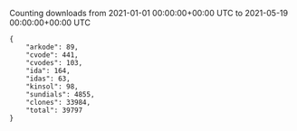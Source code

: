 
Counting downloads from 2021-01-01 00:00:00+00:00 UTC to 2021-05-19 00:00:00+00:00 UTC

```
{
    "arkode": 89,
    "cvode": 441,
    "cvodes": 103,
    "ida": 164,
    "idas": 63,
    "kinsol": 98,
    "sundials": 4855,
    "clones": 33984,
    "total": 39797
}
```
